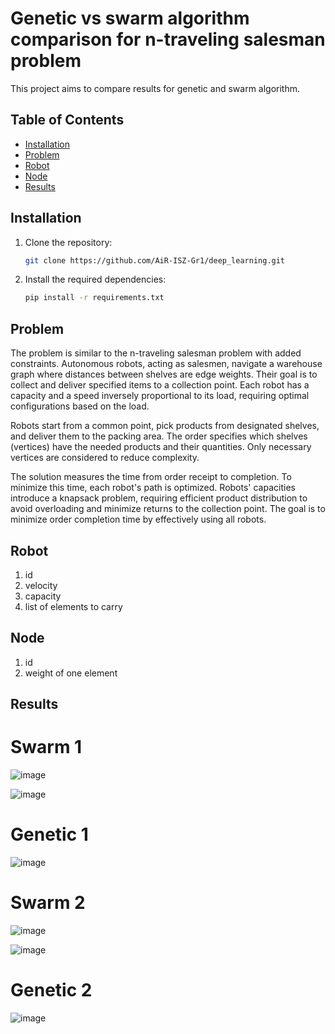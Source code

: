 # Genetic vs swarm algorithm comparison for n-traveling salesman problem 

This project aims to compare results for genetic and swarm algorithm.

## Table of Contents

- [Installation](#installation)
- [Problem](#Problem)
- [Robot](#Robot)
- [Node](#Node)
- [Results](#Results)

## Installation

1. Clone the repository:

    ```bash
    git clone https://github.com/AiR-ISZ-Gr1/deep_learning.git
    ```

2. Install the required dependencies:

    ```bash
    pip install -r requirements.txt
    ```
## Problem

The problem is similar to the n-traveling salesman problem with added constraints. Autonomous robots, acting as salesmen, navigate a warehouse graph where distances between shelves are edge weights. Their goal is to collect and deliver specified items to a collection point. Each robot has a capacity and a speed inversely proportional to its load, requiring optimal configurations based on the load.

Robots start from a common point, pick products from designated shelves, and deliver them to the packing area. The order specifies which shelves (vertices) have the needed products and their quantities. Only necessary vertices are considered to reduce complexity.

The solution measures the time from order receipt to completion. To minimize this time, each robot's path is optimized. Robots' capacities introduce a knapsack problem, requiring efficient product distribution to avoid overloading and minimize returns to the collection point. The goal is to minimize order completion time by effectively using all robots.

## Robot
1. id
2. velocity 
3. capacity
4. list of elements to carry

## Node
1. id
2. weight of one element

## Results

# Swarm 1

![image](https://github.com/wasikjakub/genetic-and-swarm-algorithm-comparison/assets/144064944/0267c467-b4c8-4a78-98c6-130d3a15c715)

![image](https://github.com/wasikjakub/genetic-and-swarm-algorithm-comparison/assets/144064944/9d9d40c8-b0ae-4fae-9a94-76d7dc88f0cc)

# Genetic 1

![image](https://github.com/wasikjakub/genetic-and-swarm-algorithm-comparison/assets/144064944/c199f583-f3f0-4fa8-9775-f319b8c6f4a1)

# Swarm 2

![image](https://github.com/wasikjakub/genetic-and-swarm-algorithm-comparison/assets/144064944/3660a583-5c87-4785-95ee-46ccb514c2e2)

![image](https://github.com/wasikjakub/genetic-and-swarm-algorithm-comparison/assets/144064944/25872b2e-1cb7-4008-a79e-8df17574b70f)

# Genetic 2

![image](https://github.com/wasikjakub/genetic-and-swarm-algorithm-comparison/assets/144064944/4f1095be-492e-45c8-b80f-4eec4c0bc64a)

